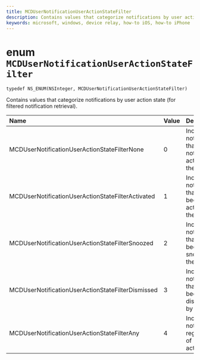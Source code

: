 ```yaml
---
title: MCDUserNotificationUserActionStateFilter
description: Contains values that categorize notifications by user action state (for filtered notification retrieval).
keywords: microsoft, windows, device relay, how-to iOS, how-to iPhone 
---
```


# enum `MCDUserNotificationUserActionStateFilter`

```
typedef NS_ENUM(NSInteger, MCDUserNotificationUserActionStateFilter)
```

Contains values that categorize notifications by user action state (for filtered notification retrieval).

|Name | Value | Description |
|:-- |:-- |:-- |
|MCDUserNotificationUserActionStateFilterNone |0| Include notifications that have not been acted on by the user.|
|    MCDUserNotificationUserActionStateFilterActivated|1| Include notifications that have been activated by the user.|
|    MCDUserNotificationUserActionStateFilterSnoozed|2| Include notifications that have been snoozed by the user.|
|   MCDUserNotificationUserActionStateFilterDismissed|3| Include notifications that have been dismissed by the user.|
|   MCDUserNotificationUserActionStateFilterAny|4| Include notifications regardless of user action state.|